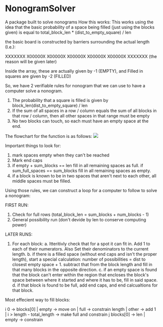# NonogramSolver
A package built to solve nonograms
How this works:
  This works using the idea that the basic probability of a space being filled (just using the blocks given) is equal to total_block_len * (dist_to_empty_square) / len

the basic board is constructed by barriers surrounding the actual length (I.e.):

XXXXXXX
X00000X
X00000X
X00000X
X00000X
X00000X
XXXXXXX
(the reason will be given later)

Inside the array, these are actually given by -1 (EMPTY), and Filled in squares are given by -2 (FILLED)

So, we have 2 verifiable rules for nonogram that we can use to have a computer solve a nonogram.
1. The probability that a square is filled is given by block_len(dist_to_empty_square) / len
2. If the sum of all spaces in a row / column equals the sum of all blocks in that row / column, then all other spaces in that range must be empty
3. No two blocks can touch, so each must have an empty space at the end.

The flowchart for the function is as follows: ![](solver_flowchart.png)


Important things to look for:
 1. mark spaces empty when they can't be reached
 2. Mark end caps
 3. if empty + sum_blocks == len fill in all remaining spaces as full.
    if sum_full_spaces == sum_blocks fill in all remaining spaces as empty.
 4. if a block is known to be in two spaces that aren't next to each other, all middle spaces must be filled.

Using those rules, we can construct a loop for a computer to follow to solve a nonogram:

FIRST RUN:
1. Check for full rows (total_block_len = sum_blocks + num_blocks - 1)
2. General possibility run (don't devide by len to conserve computing power)

LATER RUNS:
1. For each block:
  a. Itteritivly check that for a spot it can fit in. Add 1 to each of their numerators.
     Also Set their denominators to the current length.
  b. if there is a filled space (without end caps and isn't the proper length), start a special calculation:
      number of possibilities = dist to closest empty space + 1. subtract that from the block length and fill in that many blocks in the opposite direction.
  c. if an empty space is found that the block can't enter within the region that encloses the block's space between where it started and where it has to be, fill in said space.
  d. if that block is found to be full, add end caps, and end calcualtions for that block.

Most effecient way to fill blocks:

i 0 -> blocks[0]
| empty -> move on
| full -> constrain length
| other -> add 1
| i > length - total_length -> make full and constrain
j blocks[0] -> len
| empty -> constrain
